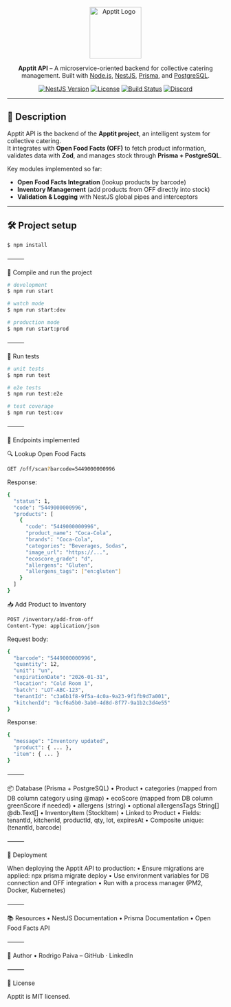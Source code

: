 
<p align="center">
  <a href="https://apptit.io" target="blank"><img src="https://jumpshare.com/s/4DZdv2UPYQS55CvSmXAA" width="120" alt="Apptit Logo" /></a>
</p>

<p align="center">
  <b>Apptit API</b> – A microservice-oriented backend for collective catering management.  
  Built with <a href="http://nodejs.org" target="_blank">Node.js</a>, <a href="https://nestjs.com/" target="_blank">NestJS</a>, <a href="https://www.prisma.io/" target="_blank">Prisma</a>, and <a href="https://www.postgresql.org/" target="_blank">PostgreSQL</a>.
</p>

<p align="center">
<a href="https://www.npmjs.com/package/@nestjs/core" target="_blank"><img src="https://img.shields.io/npm/v/@nestjs/core.svg" alt="NestJS Version" /></a>
<a href="https://github.com/rodrigopaivadev/apptit-api" target="_blank"><img src="https://img.shields.io/github/license/rodrigopaivadev/apptit-api" alt="License" /></a>
<a href="https://circleci.com/gh/rodrigopaivadev/apptit-api" target="_blank"><img src="https://img.shields.io/circleci/build/github/rodrigopaivadev/apptit-api/master" alt="Build Status" /></a>
<a href="https://discord.gg/G7Qnnhy" target="_blank"><img src="https://img.shields.io/badge/community-discord-blue.svg" alt="Discord"/></a>
</p>

---

## 📖 Description

Apptit API is the backend of the **Apptit project**, an intelligent system for collective catering.  
It integrates with **Open Food Facts (OFF)** to fetch product information, validates data with **Zod**, and manages stock through **Prisma + PostgreSQL**.

Key modules implemented so far:
- **Open Food Facts Integration** (lookup products by barcode)
- **Inventory Management** (add products from OFF directly into stock)
- **Validation & Logging** with NestJS global pipes and interceptors

---

## 🛠️ Project setup

```bash
$ npm install
```

⸻

🚀 Compile and run the project

```bash
# development
$ npm run start

# watch mode
$ npm run start:dev

# production mode
$ npm run start:prod
```

⸻

🧪 Run tests

```bash
# unit tests
$ npm run test

# e2e tests
$ npm run test:e2e

# test coverage
$ npm run test:cov
```

⸻

📡 Endpoints implemented

🔍 Lookup Open Food Facts

```bash
GET /off/scan?barcode=5449000000996
```

Response:

```bash
{
  "status": 1,
  "code": "5449000000996",
  "products": [
    {
      "code": "5449000000996",
      "product_name": "Coca-Cola",
      "brands": "Coca-Cola",
      "categories": "Beverages, Sodas",
      "image_url": "https://...",
      "ecoscore_grade": "d",
      "allergens": "Gluten",
      "allergens_tags": ["en:gluten"]
    }
  ]
}
```

📥 Add Product to Inventory

```bash
POST /inventory/add-from-off
Content-Type: application/json
```

Request body:

```bash
{
  "barcode": "5449000000996",
  "quantity": 12,
  "unit": "un",
  "expirationDate": "2026-01-31",
  "location": "Cold Room 1",
  "batch": "LOT-ABC-123",
  "tenantId": "c3a6b1f8-9f5a-4c0a-9a23-9f1fb9d7a001",
  "kitchenId": "bcf6a5b0-3ab0-4d8d-8f77-9a1b2c3d4e55"
}
```
Response:
```bash
{
  "message": "Inventory updated",
  "product": { ... },
  "item": { ... }
}
```

⸻

📦 Database (Prisma + PostgreSQL)
	•	Product
	•	categories (mapped from DB column category using @map)
	•	ecoScore (mapped from DB column greenScore if needed)
	•	allergens (string)
	•	optional allergensTags String[] @db.Text[]
	•	InventoryItem (StockItem)
	•	Linked to Product
	•	Fields: tenantId, kitchenId, productId, qty, lot, expiresAt
	•	Composite unique: (tenantId, barcode)

⸻

🚀 Deployment

When deploying the Apptit API to production:
	•	Ensure migrations are applied: npx prisma migrate deploy
	•	Use environment variables for DB connection and OFF integration
	•	Run with a process manager (PM2, Docker, Kubernetes)

⸻

📚 Resources
	•	NestJS Documentation
	•	Prisma Documentation
	•	Open Food Facts API

⸻

👤 Author
	•	Rodrigo Paiva – GitHub · LinkedIn

⸻

📄 License

Apptit is MIT licensed.
